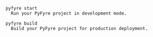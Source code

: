 
    pyfyre start
      Run your PyFyre project in development mode.

    pyfyre build
      Build your PyFyre project for production deployment.
